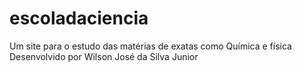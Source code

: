 # escoladaciencia
Um site para o estudo das matérias de exatas como Química e física
Desenvolvido por Wilson José da Silva Junior
